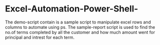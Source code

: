 # Excel-Automation-Power-Shell-
 The demo-script contain is a sample script to manipulate excel rows and columns to automate using ps.
 The sample-report script is used to find the no.of terms completed by all the customer and how much amount went for principal and intrest for each term.
